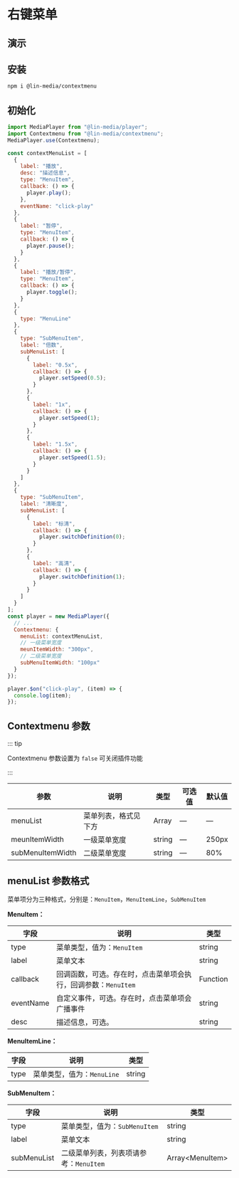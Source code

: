 # 右键菜单

## 演示

<contextmenu-use />

## 安装

```bash
npm i @lin-media/contextmenu
```

## 初始化

```javascript
import MediaPlayer from "@lin-media/player";
import Contextmenu from "@lin-media/contextmenu";
MediaPlayer.use(Contextmenu);

const contextMenuList = [
  {
    label: "播放",
    desc: "描述信息",
    type: "MenuItem",
    callback: () => {
      player.play();
    },
    eventName: "click-play"
  },
  {
    label: "暂停",
    type: "MenuItem",
    callback: () => {
      player.pause();
    }
  },
  {
    label: "播放/暂停",
    type: "MenuItem",
    callback: () => {
      player.toggle();
    }
  },
  {
    type: "MenuLine"
  },
  {
    type: "SubMenuItem",
    label: "倍数",
    subMenuList: [
      {
        label: "0.5x",
        callback: () => {
          player.setSpeed(0.5);
        }
      },
      {
        label: "1x",
        callback: () => {
          player.setSpeed(1);
        }
      },
      {
        label: "1.5x",
        callback: () => {
          player.setSpeed(1.5);
        }
      }
    ]
  },
  {
    type: "SubMenuItem",
    label: "清晰度",
    subMenuList: [
      {
        label: "标清",
        callback: () => {
          player.switchDefinition(0);
        }
      },
      {
        label: "高清",
        callback: () => {
          player.switchDefinition(1);
        }
      }
    ]
  }
];
const player = new MediaPlayer({
  // ...
  Contextmenu: {
    menuList: contextMenuList,
    // 一级菜单宽度
    meunItemWidth: "300px",
    // 二级菜单宽度
    subMenuItemWidth: "100px"
  }
});

player.$on("click-play", (item) => {
  console.log(item);
});
```

## Contextmenu 参数

::: tip

Contextmenu 参数设置为 `false` 可关闭插件功能

:::

| 参数             | 说明                 | 类型   | 可选值 | 默认值 |
| ---------------- | -------------------- | ------ | ------ | ------ |
| menuList         | 菜单列表，格式见下方 | Array  | —      | —      |
| meunItemWidth    | 一级菜单宽度         | string | —      | 250px  |
| subMenuItemWidth | 二级菜单宽度         | string | —      | 80%    |

## menuList 参数格式

菜单项分为三种格式，分别是：`MenuItem`，`MenuItemLine`，`SubMenuItem`

**MenuItem：**

| 字段      | 说明                                                           | 类型     |
| --------- | -------------------------------------------------------------- | -------- |
| type      | 菜单类型，值为：`MenuItem`                                     | string   |
| label     | 菜单文本                                                       | string   |
| callback  | 回调函数，可选。存在时，点击菜单项会执行，回调参数：`MenuItem` | Function |
| eventName | 自定义事件，可选。存在时，点击菜单项会广播事件                 | string   |
| desc      | 描述信息，可选。                                               | string   |

**MenuItemLine：**

| 字段 | 说明                       | 类型   |
| ---- | -------------------------- | ------ |
| type | 菜单类型，值为：`MenuLine` | string |

**SubMenuItem：**

| 字段        | 说明                                   | 类型                  |
| ----------- | -------------------------------------- | --------------------- |
| type        | 菜单类型，值为：`SubMenuItem`          | string                |
| label       | 菜单文本                               | string                |
| subMenuList | 二级菜单列表，列表项请参考：`MenuItem` | Array&lt;MenuItem&gt; |
